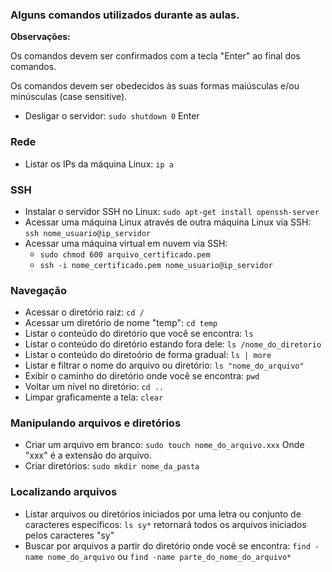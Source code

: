 ### Alguns comandos utilizados durante as aulas.</p>

**Observações:**

Os comandos devem ser confirmados com a tecla "Enter" ao final dos comandos.</p>
Os comandos devem ser obedecidos às suas formas maiúsculas e/ou minúsculas (case sensitive).


* Desligar o servidor: `sudo shutdown 0` Enter

### Rede
* Listar os IPs da máquina Linux: `ip a`

### SSH
* Instalar o servidor SSH no Linux: `sudo apt-get install openssh-server`
* Acessar uma máquina Linux através de outra máquina Linux via SSH: `ssh nome_usuario@ip_servidor`
* Acessar uma máquina virtual em nuvem via SSH:
  * `sudo chmod 600 arquivo_certificado.pem`
  * `ssh -i nome_certificado.pem nome_usuario@ip_servidor`

### Navegação
* Acessar o diretório raiz: `cd /`
* Acessar um diretório de nome "temp": `cd temp`
* Listar o conteúdo do diretório que você se encontra: `ls`
* Listar o conteúdo do diretório estando fora dele: `ls /nome_do_diretorio`
* Listar o conteúdo do diretoório de forma gradual: `ls | more`
* Listar e filtrar o nome do arquivo ou diretório: `ls "nome_do_arquivo"`
* Exibir o caminho do diretório onde você se encontra: `pwd`
* Voltar um nível no diretório: `cd ..`
* Limpar graficamente a tela: `clear`

### Manipulando arquivos e diretórios
* Criar um arquivo em branco: `sudo touch nome_do_arquivo.xxx` Onde "xxx" é a extensão do arquivo.
* Criar diretórios: `sudo mkdir nome_da_pasta`

### Localizando arquivos
* Listar arquivos ou diretórios iniciados por uma letra ou conjunto de caracteres específicos: `ls sy*` retornará todos os arquivos iniciados pelos caracteres "sy"
* Buscar por arquivos a partir do diretório onde você se encontra: `find -name nome_do_arquivo` ou `find -name parte_do_nome_do_arquivo*`
